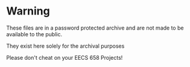 # Warning

These files are in a password protected archive and are not made to be available to the public.

They exist here solely for the archival purposes

Please don't cheat on your EECS 658 Projects!
